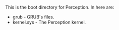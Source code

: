 This is the boot directory for Perception. In here are:
- grub - GRUB's files.
- kernel.sys - The Perception kernel.